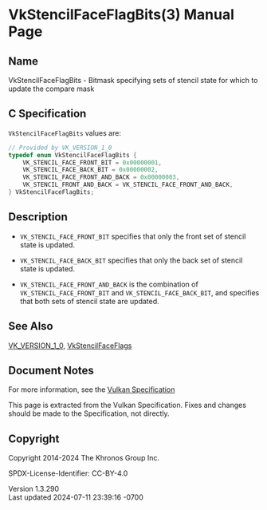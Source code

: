 # VkStencilFaceFlagBits(3) Manual Page

## Name

VkStencilFaceFlagBits - Bitmask specifying sets of stencil state for
which to update the compare mask



## <a href="#_c_specification" class="anchor"></a>C Specification

`VkStencilFaceFlagBits` values are:

``` c
// Provided by VK_VERSION_1_0
typedef enum VkStencilFaceFlagBits {
    VK_STENCIL_FACE_FRONT_BIT = 0x00000001,
    VK_STENCIL_FACE_BACK_BIT = 0x00000002,
    VK_STENCIL_FACE_FRONT_AND_BACK = 0x00000003,
    VK_STENCIL_FRONT_AND_BACK = VK_STENCIL_FACE_FRONT_AND_BACK,
} VkStencilFaceFlagBits;
```

## <a href="#_description" class="anchor"></a>Description

- `VK_STENCIL_FACE_FRONT_BIT` specifies that only the front set of
  stencil state is updated.

- `VK_STENCIL_FACE_BACK_BIT` specifies that only the back set of stencil
  state is updated.

- `VK_STENCIL_FACE_FRONT_AND_BACK` is the combination of
  `VK_STENCIL_FACE_FRONT_BIT` and `VK_STENCIL_FACE_BACK_BIT`, and
  specifies that both sets of stencil state are updated.

## <a href="#_see_also" class="anchor"></a>See Also

[VK_VERSION_1_0](https://registry.khronos.org/vulkan/specs/1.3-extensions/man/html/VK_VERSION_1_0.html),
[VkStencilFaceFlags](https://registry.khronos.org/vulkan/specs/1.3-extensions/man/html/VkStencilFaceFlags.html)

## <a href="#_document_notes" class="anchor"></a>Document Notes

For more information, see the <a
href="https://registry.khronos.org/vulkan/specs/1.3-extensions/html/vkspec.html#VkStencilFaceFlagBits"
target="_blank" rel="noopener">Vulkan Specification</a>

This page is extracted from the Vulkan Specification. Fixes and changes
should be made to the Specification, not directly.

## <a href="#_copyright" class="anchor"></a>Copyright

Copyright 2014-2024 The Khronos Group Inc.

SPDX-License-Identifier: CC-BY-4.0

Version 1.3.290  
Last updated 2024-07-11 23:39:16 -0700
